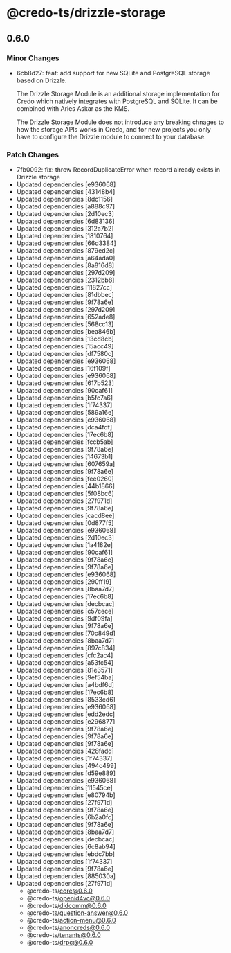 # @credo-ts/drizzle-storage

## 0.6.0

### Minor Changes

- 6cb8d27: feat: add support for new SQLite and PostgreSQL storage based on Drizzle.

  The Drizzle Storage Module is an additional storage implementation for Credo which natively integrates with PostgreSQL and SQLite. It can be combined with Aries Askar as the KMS.

  The Drizzle Storage Module does not introduce any breaking chnages to how the storage APIs works in Credo, and for new projects you only have to configure the Drizzle module to connect to your database.

### Patch Changes

- 7fb0092: fix: throw RecordDuplicateError when record already exists in Drizzle storage
- Updated dependencies [e936068]
- Updated dependencies [43148b4]
- Updated dependencies [8dc1156]
- Updated dependencies [a888c97]
- Updated dependencies [2d10ec3]
- Updated dependencies [6d83136]
- Updated dependencies [312a7b2]
- Updated dependencies [1810764]
- Updated dependencies [66d3384]
- Updated dependencies [879ed2c]
- Updated dependencies [a64ada0]
- Updated dependencies [8a816d8]
- Updated dependencies [297d209]
- Updated dependencies [2312bb8]
- Updated dependencies [11827cc]
- Updated dependencies [81dbbec]
- Updated dependencies [9f78a6e]
- Updated dependencies [297d209]
- Updated dependencies [652ade8]
- Updated dependencies [568cc13]
- Updated dependencies [bea846b]
- Updated dependencies [13cd8cb]
- Updated dependencies [15acc49]
- Updated dependencies [df7580c]
- Updated dependencies [e936068]
- Updated dependencies [16f109f]
- Updated dependencies [e936068]
- Updated dependencies [617b523]
- Updated dependencies [90caf61]
- Updated dependencies [b5fc7a6]
- Updated dependencies [1f74337]
- Updated dependencies [589a16e]
- Updated dependencies [e936068]
- Updated dependencies [dca4fdf]
- Updated dependencies [17ec6b8]
- Updated dependencies [fccb5ab]
- Updated dependencies [9f78a6e]
- Updated dependencies [14673b1]
- Updated dependencies [607659a]
- Updated dependencies [9f78a6e]
- Updated dependencies [fee0260]
- Updated dependencies [44b1866]
- Updated dependencies [5f08bc6]
- Updated dependencies [27f971d]
- Updated dependencies [9f78a6e]
- Updated dependencies [cacd8ee]
- Updated dependencies [0d877f5]
- Updated dependencies [e936068]
- Updated dependencies [2d10ec3]
- Updated dependencies [1a4182e]
- Updated dependencies [90caf61]
- Updated dependencies [9f78a6e]
- Updated dependencies [9f78a6e]
- Updated dependencies [e936068]
- Updated dependencies [290ff19]
- Updated dependencies [8baa7d7]
- Updated dependencies [17ec6b8]
- Updated dependencies [decbcac]
- Updated dependencies [c57cece]
- Updated dependencies [9df09fa]
- Updated dependencies [9f78a6e]
- Updated dependencies [70c849d]
- Updated dependencies [8baa7d7]
- Updated dependencies [897c834]
- Updated dependencies [cfc2ac4]
- Updated dependencies [a53fc54]
- Updated dependencies [81e3571]
- Updated dependencies [9ef54ba]
- Updated dependencies [a4bdf6d]
- Updated dependencies [17ec6b8]
- Updated dependencies [8533cd6]
- Updated dependencies [e936068]
- Updated dependencies [edd2edc]
- Updated dependencies [e296877]
- Updated dependencies [9f78a6e]
- Updated dependencies [9f78a6e]
- Updated dependencies [9f78a6e]
- Updated dependencies [428fadd]
- Updated dependencies [1f74337]
- Updated dependencies [494c499]
- Updated dependencies [d59e889]
- Updated dependencies [e936068]
- Updated dependencies [11545ce]
- Updated dependencies [e80794b]
- Updated dependencies [27f971d]
- Updated dependencies [9f78a6e]
- Updated dependencies [6b2a0fc]
- Updated dependencies [9f78a6e]
- Updated dependencies [8baa7d7]
- Updated dependencies [decbcac]
- Updated dependencies [6c8ab94]
- Updated dependencies [ebdc7bb]
- Updated dependencies [1f74337]
- Updated dependencies [9f78a6e]
- Updated dependencies [885030a]
- Updated dependencies [27f971d]
  - @credo-ts/core@0.6.0
  - @credo-ts/openid4vc@0.6.0
  - @credo-ts/didcomm@0.6.0
  - @credo-ts/question-answer@0.6.0
  - @credo-ts/action-menu@0.6.0
  - @credo-ts/anoncreds@0.6.0
  - @credo-ts/tenants@0.6.0
  - @credo-ts/drpc@0.6.0
